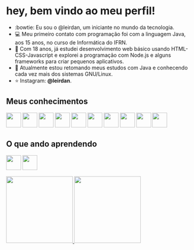 # hey, bem vindo ao meu perfil!
- :bowtie: Eu sou o @leirdan, um iniciante no mundo da tecnologia.
- :computer: Meu primeiro contato com programação foi com a linguagem Java, aos 15 anos, no curso de Informática do IFRN.
- 🌱 Com 18 anos, já estudei desenvolvimento web básico usando HTML-CSS-Javascript e explorei a programação com Node.js e alguns frameworks para criar pequenos aplicativos.
- :telescope: Atualmente estou retomando meus estudos com Java e conhecendo cada vez mais dos sistemas GNU/Linux.
- :star: Instagram: **@leirdan**.

## Meus conhecimentos
<img src="https://cdn.jsdelivr.net/gh/devicons/devicon/icons/html5/html5-original-wordmark.svg" width="40" height="40" /> <img src="https://cdn.jsdelivr.net/gh/devicons/devicon/icons/javascript/javascript-plain.svg" width="40" height="40" /> 
<img src="https://cdn.jsdelivr.net/gh/devicons/devicon/icons/bootstrap/bootstrap-original.svg" width="40" height="40" /> 
<img src="https://cdn.jsdelivr.net/gh/devicons/devicon/icons/nodejs/nodejs-original.svg" width="40" height="40" />
<img src="https://cdn.jsdelivr.net/gh/devicons/devicon/icons/git/git-original.svg" width="40" height="40"/>
<img src="https://cdn.jsdelivr.net/gh/devicons/devicon/icons/mysql/mysql-plain-wordmark.svg" width="40" height="40"/>
            <img src="https://cdn.jsdelivr.net/gh/devicons/devicon/icons/express/express-original-wordmark.svg" width="40" height="40"/>
            <img src="https://cdn.jsdelivr.net/gh/devicons/devicon/icons/handlebars/handlebars-original.svg" width="40" height="40" />
            <img src="https://cdn.jsdelivr.net/gh/devicons/devicon/icons/markdown/markdown-original.svg" width="40" height="40"/> 
            <img src="https://cdn.jsdelivr.net/gh/devicons/devicon/icons/sass/sass-original.svg" width="40" height="40"/>
## O que ando aprendendo
<img src="https://cdn.jsdelivr.net/gh/devicons/devicon/icons/java/java-original.svg" width="40" height="40"/> <img src="https://cdn.jsdelivr.net/gh/devicons/devicon/icons/linux/linux-original.svg" width="40" height="40"/>

<div>
<a href="https://github.com/seu-usuário-aqui">
<img height="180em" src="https://github-readme-stats.vercel.app/api/top-langs/?username=leirdan&layout=compact&langs_count=7&theme=blueberry"/>
<img height="180em" src="https://github-readme-stats.vercel.app/api?username=leirdan&show_icons=true&theme=blueberry&include_all_commits=true&count_private=true"/>
</div>


<!---
leirdan/leirdan is a ✨ special ✨ repository because its `README.md` (this file) appears on your GitHub profile.
You can click the Preview link to take a look at your changes.
--->
